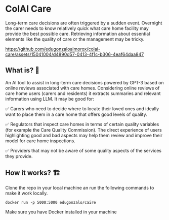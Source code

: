 # ColAI Care

Long-term care decisions are often triggered by a sudden event. Overnight the carer needs to know relatively quick what care home facility may provide the best possible care. Retrieving information about essential elements like the quality of care or the management may be tricky.






https://github.com/edugonzaloalmorox/colai-care/assets/15041004/d4890d57-0413-4f1c-b306-4eaf64daa847


## What is? 🙊

An AI tool to assist in long-term care decisions powered by GPT-3 based on online reviews associated with care homes. Considering online reviews of care home users (carers and residents) it extracts summaries and relevant information using LLM. It may be good for:

✅ Carers who need to decide where to locate their loved ones and ideally want to place them in a care home that offers good levels of quality.

✅ Regulators that inspect care homes in terms of certain quality variables (for example the Care Quality Commission). The direct experience of users highlighting good and bad aspects may help them review and improve their model for care home inspections.

✅ Providers that may not be aware of some quality aspects of the services they provide.

## How it works? 🏗️

Clone the repo in your local machine an run the following commands to make it work locally.

`docker run -p 5000:5000 edugonzalo/caire`

Make sure you have Docker installed in your machine
